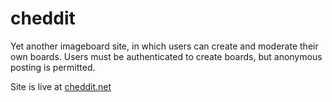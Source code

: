 # cheddit

Yet another imageboard site, in which users can create and moderate
their own boards. Users must be authenticated to create boards, but
anonymous posting is permitted.

Site is live at [cheddit.net](https://cheddit.net)

